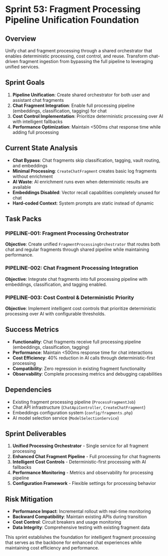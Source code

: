 # Sprint 53: Fragment Processing Pipeline Unification Foundation

## Overview
Unify chat and fragment processing through a shared orchestrator that enables deterministic processing, cost control, and reuse. Transform chat-driven fragment ingestion from bypassing the full pipeline to leveraging unified services.

## Sprint Goals
1. **Pipeline Unification**: Create shared orchestrator for both user and assistant chat fragments
2. **Chat Fragment Integration**: Enable full processing pipeline (embeddings, classification, tagging) for chat
3. **Cost Control Implementation**: Prioritize deterministic processing over AI with intelligent fallbacks
4. **Performance Optimization**: Maintain <500ms chat response time while adding full processing

## Current State Analysis
- **Chat Bypass**: Chat fragments skip classification, tagging, vault routing, and embeddings
- **Minimal Processing**: `CreateChatFragment` creates basic log fragments without enrichment
- **AI Waste**: AI enrichment runs even when deterministic results are available
- **Embeddings Disabled**: Vector recall capabilities completely unused for chat
- **Hard-coded Context**: System prompts are static instead of dynamic

## Task Packs

### **PIPELINE-001**: Fragment Processing Orchestrator
**Objective**: Create unified `FragmentProcessingOrchestrator` that routes both chat and regular fragments through shared pipeline while maintaining performance.

### **PIPELINE-002**: Chat Fragment Processing Integration
**Objective**: Integrate chat fragments into full processing pipeline with embeddings, classification, and tagging enabled.

### **PIPELINE-003**: Cost Control & Deterministic Priority
**Objective**: Implement intelligent cost controls that prioritize deterministic processing over AI with configurable thresholds.

## Success Metrics
- **Functionality**: Chat fragments receive full processing pipeline (embeddings, classification, tagging)
- **Performance**: Maintain <500ms response time for chat interactions
- **Cost Efficiency**: 40% reduction in AI calls through deterministic-first processing
- **Compatibility**: Zero regression in existing fragment functionality
- **Observability**: Complete processing metrics and debugging capabilities

## Dependencies
- Existing fragment processing pipeline (`ProcessFragmentJob`)
- Chat API infrastructure (`ChatApiController`, `CreateChatFragment`)
- Embeddings configuration system (`config/fragments.php`)
- AI model selection service (`ModelSelectionService`)

## Sprint Deliverables
1. **Unified Processing Orchestrator** - Single service for all fragment processing
2. **Enhanced Chat Fragment Pipeline** - Full processing for chat fragments
3. **Intelligent Cost Controls** - Deterministic-first processing with AI fallbacks
4. **Performance Monitoring** - Metrics and observability for processing pipeline
5. **Configuration Framework** - Flexible settings for processing behavior

## Risk Mitigation
- **Performance Impact**: Incremental rollout with real-time monitoring
- **Backward Compatibility**: Maintain existing APIs during transition
- **Cost Control**: Circuit breakers and usage monitoring
- **Data Integrity**: Comprehensive testing with existing fragment data

This sprint establishes the foundation for intelligent fragment processing that serves as the backbone for enhanced chat experiences while maintaining cost efficiency and performance.